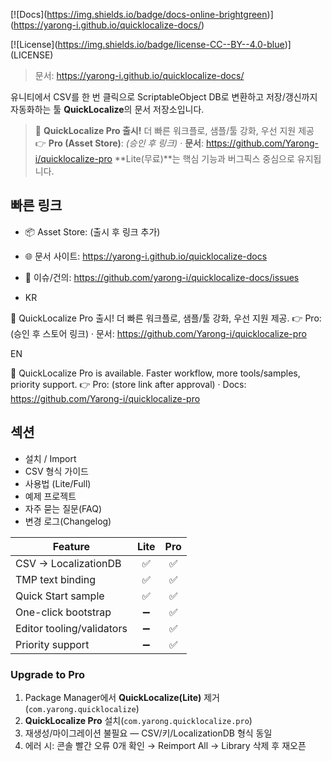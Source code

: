 \[!\[Docs](https://img.shields.io/badge/docs-online-brightgreen)](https://yarong-i.github.io/quicklocalize-docs/)

\[!\[License](https://img.shields.io/badge/license-CC--BY--4.0-blue)](LICENSE)



> 문서: https://yarong-i.github.io/quicklocalize-docs/



유니티에서 CSV를 한 번 클릭으로 ScriptableObject DB로 변환하고 저장/갱신까지 자동화하는 툴 **QuickLocalize**의 문서 저장소입니다.

> 🔼 **QuickLocalize Pro 출시!** 더 빠른 워크플로, 샘플/툴 강화, 우선 지원 제공  
> 👉 **Pro (Asset Store)**: _(승인 후 링크)_ · **문서**: https://github.com/Yarong-i/quicklocalize-pro
> **Lite(무료)**는 핵심 기능과 버그픽스 중심으로 유지됩니다.


## 빠른 링크

* 📦 Asset Store: (출시 후 링크 추가)
* 🌐 문서 사이트: https://yarong-i.github.io/quicklocalize-docs
* 💬 이슈/건의: https://github.com/yarong-i/quicklocalize-docs/issues

* KR

🔼 QuickLocalize Pro 출시! 더 빠른 워크플로, 샘플/툴 강화, 우선 지원 제공.
👉 Pro: (승인 후 스토어 링크) · 문서: https://github.com/Yarong-i/quicklocalize-pro

EN

🔼 QuickLocalize Pro is available. Faster workflow, more tools/samples, priority support.
👉 Pro: (store link after approval) · Docs: https://github.com/Yarong-i/quicklocalize-pro

## 섹션

* 설치 / Import
* CSV 형식 가이드
* 사용법 (Lite/Full)
* 예제 프로젝트
* 자주 묻는 질문(FAQ)
* 변경 로그(Changelog)

| Feature                     | Lite | Pro |
|----------------------------|:----:|:---:|
| CSV → LocalizationDB       |  ✅  | ✅  |
| TMP text binding           |  ✅  | ✅  |
| Quick Start sample         |  ✅  | ✅  |
| One-click bootstrap        |  ➖  | ✅  |
| Editor tooling/validators  |  ➖  | ✅  |
| Priority support           |  ➖  | ✅  |


### Upgrade to Pro
1. Package Manager에서 **QuickLocalize(Lite)** 제거(`com.yarong.quicklocalize`)
2. **QuickLocalize Pro** 설치(`com.yarong.quicklocalize.pro`)
3. 재생성/마이그레이션 불필요 — CSV/키/LocalizationDB 형식 동일
4. 에러 시: 콘솔 빨간 오류 0개 확인 → Reimport All → Library 삭제 후 재오픈

